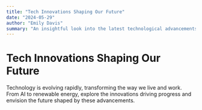 ```yaml
---
title: "Tech Innovations Shaping Our Future"
date: "2024-05-29"
author: "Emily Davis"
summary: "An insightful look into the latest technological advancements."
---
```


# Tech Innovations Shaping Our Future

Technology is evolving rapidly, transforming the way we live and work. From AI to renewable energy, explore the innovations driving progress and envision the future shaped by these advancements.